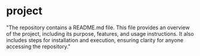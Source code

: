 # project

"The repository contains a README.md file. This file provides an overview of the project, including its purpose, features, and usage instructions. It also includes steps for installation and execution, ensuring clarity for anyone accessing the repository."
